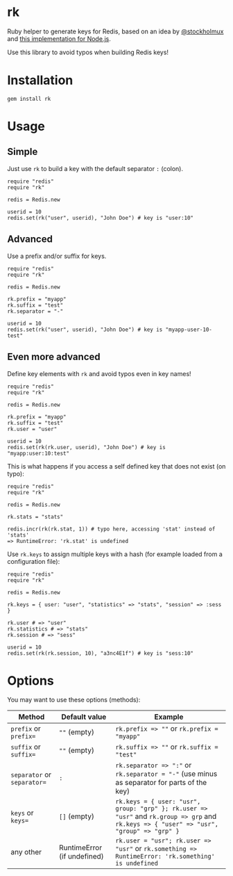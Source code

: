 # rk
Ruby helper to generate keys for Redis, based on an idea by [@stockholmux](https://twitter.com/stockholmux) and [this implementation for Node.js](https://github.com/FGRibreau/rk).

Use this library to avoid typos when building Redis keys!

# Installation
```
gem install rk
```

# Usage
## Simple
Just use ```rk``` to build a key with the default separator ```:``` (colon).

```
require "redis"
require "rk"

redis = Redis.new

userid = 10
redis.set(rk("user", userid), "John Doe") # key is "user:10"
```

## Advanced
Use a prefix and/or suffix for keys.

```
require "redis"
require "rk"

redis = Redis.new

rk.prefix = "myapp"
rk.suffix = "test"
rk.separator = "-"

userid = 10
redis.set(rk("user", userid), "John Doe") # key is "myapp-user-10-test"
```

## Even more advanced
Define key elements with ```rk``` and avoid typos even in key names!

```
require "redis"
require "rk"

redis = Redis.new

rk.prefix = "myapp"
rk.suffix = "test"
rk.user = "user"

userid = 10
redis.set(rk(rk.user, userid), "John Doe") # key is "myapp:user:10:test"
```

This is what happens if you access a self defined key that does not exist (on typo):
```
require "redis"
require "rk"

redis = Redis.new

rk.stats = "stats"

redis.incr(rk(rk.stat, 1)) # typo here, accessing 'stat' instead of 'stats'
=> RuntimeError: 'rk.stat' is undefined
```

Use ```rk.keys``` to assign multiple keys with a hash (for example loaded from a configuration file):
```
require "redis"
require "rk"

redis = Redis.new

rk.keys = { user: "user", "statistics" => "stats", "session" => :sess }

rk.user # => "user"
rk.statistics # => "stats"
rk.session # => "sess"

userid = 10
redis.set(rk(rk.session, 10), "a3nc4E1f") # key is "sess:10"

```

# Options
You may want to use these options (methods):

|Method|Default value|Example|
|---|---|---|
|`prefix` or `prefix=`|`""` (empty)|`rk.prefix => ""` or `rk.prefix = "myapp"`|
|`suffix` or `suffix=`|`""` (empty)|`rk.suffix => ""` or `rk.suffix = "test"`|
|`separator` or `separator=`|`:`|`rk.separator => ":"` or `rk.separator = "-"` (use minus as separator for parts of the key)|
|`keys` or `keys=`|`[]` (empty)|`rk.keys = { user: "usr", group: "grp" }; rk.user => "usr"` and `rk.group => grp` and `rk.keys => { "user" => "usr", "group" => "grp" }`|
|any other|RuntimeError (if undefined)|`rk.user = "usr"; rk.user => "usr"` or `rk.something => RuntimeError: 'rk.something' is undefined`|

